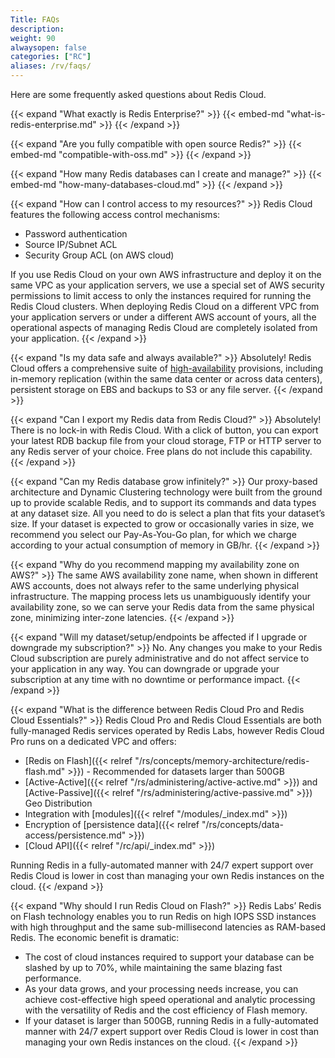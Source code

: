 ```yaml
---
Title: FAQs
description:
weight: 90
alwaysopen: false
categories: ["RC"]
aliases: /rv/faqs/
---
```

Here are some frequently asked questions about Redis Cloud.

{{< expand "What exactly is Redis Enterprise?" >}}
{{< embed-md "what-is-redis-enterprise.md"  >}}
{{< /expand >}}

{{< expand "Are you fully compatible with open source Redis?" >}}
{{< embed-md "compatible-with-oss.md"  >}}
{{< /expand >}}

{{< expand "How many Redis databases can I create and manage?" >}}
{{< embed-md "how-many-databases-cloud.md"  >}}
{{< /expand >}}

{{< expand "How can I control access to my resources?" >}}
Redis Cloud features the following access control mechanisms:

- Password authentication
- Source IP/Subnet ACL
- Security Group ACL (on AWS cloud)

If you use Redis Cloud on your own AWS infrastructure and deploy it on the same VPC as your application servers,
we use a special set of AWS security permissions to limit access to only the instances required for running the Redis Cloud clusters.
When deploying Redis Cloud on a different VPC from your application servers or under a different AWS account of yours,
all the operational aspects of managing Redis Cloud are completely isolated from your application.
{{< /expand >}}

{{< expand "Is my data safe and always available?" >}}
Absolutely! Redis Cloud offers a comprehensive suite of [high-availability](https://redislabs.com/blog/high-availability-for-in-memory-cloud-datastores) provisions,
including in-memory replication (within the same data center or across data centers), persistent storage on EBS and backups to S3 or any file server.
{{< /expand >}}

{{< expand "Can I export my Redis data from Redis Cloud?" >}}
Absolutely! There is no lock-in with Redis Cloud. With a click of button, you can export your latest RDB backup file from your cloud storage, FTP or HTTP server to any Redis server of your choice. Free plans do not include this capability.
{{< /expand >}}

{{< expand "Can my Redis database grow infinitely?" >}}
Our proxy-based architecture and Dynamic Clustering technology were built from the ground up to provide scalable Redis,
and to support its commands and data types at any dataset size.
All you need to do is select a plan that fits your dataset’s size.
If your dataset is expected to grow or occasionally varies in size, we recommend you select our Pay-As-You-Go plan,
for which we charge according to your actual consumption of memory in GB/hr.
{{< /expand >}}

{{< expand "Why do you recommend mapping my availability zone on AWS?" >}}
The same AWS availability zone name, when shown in different AWS accounts, does not always refer to the same underlying physical infrastructure.
The mapping process lets us unambiguously identify your availability zone, so we can serve your Redis data from the same physical zone, minimizing inter-zone latencies.
{{< /expand >}}

{{< expand "Will my dataset/setup/endpoints be affected if I upgrade or downgrade my subscription?" >}}
No. Any changes you make to your Redis Cloud subscription are purely administrative and do not affect service to your application in any way.
You can downgrade or upgrade your subscription at any time with no downtime or performance impact.
{{< /expand >}}

{{< expand "What is the difference between Redis Cloud Pro and Redis Cloud Essentials?" >}}
Redis Cloud Pro and Redis Cloud Essentials are both fully-managed Redis services operated by Redis Labs, however Redis Cloud Pro runs on a dedicated VPC and offers:

- [Redis on Flash]({{< relref "/rs/concepts/memory-architecture/redis-flash.md" >}}) - Recommended for datasets larger than 500GB
- [Active-Active]({{< relref "/rs/administering/active-active.md" >}}) and [Active-Passive]({{< relref "/rs/administering/active-passive.md" >}}) Geo Distribution
- Integration with [modules]({{< relref "/modules/_index.md" >}})
- Encryption of [persistence data]({{< relref "/rs/concepts/data-access/persistence.md" >}})
- [Cloud API]({{< relref "/rc/api/_index.md" >}})

Running Redis in a fully-automated manner with 24/7 expert support over Redis Cloud is lower in cost than managing your own Redis instances on the cloud.
{{< /expand >}}

{{< expand "Why should I run Redis Cloud on Flash?" >}}
Redis Labs’ Redis on Flash technology enables you to run Redis on high IOPS SSD instances with high throughput and the same sub-millisecond latencies as RAM-based Redis.
The economic benefit is dramatic:

- The cost of cloud instances required to support your database can be slashed by up to 70%, while maintaining the same blazing fast performance.
- As your data grows, and your processing needs increase, you can achieve cost-effective high speed operational and analytic processing with the versatility of Redis and the cost efficiency of Flash memory.
- If your dataset is larger than 500GB, running Redis in a fully-automated manner with 24/7 expert support over Redis Cloud is lower in cost than managing your own Redis instances on the cloud.
{{< /expand >}}
